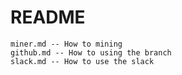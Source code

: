 # README

```
miner.md -- How to mining
github.md -- How to using the branch
slack.md -- How to use the slack
```
